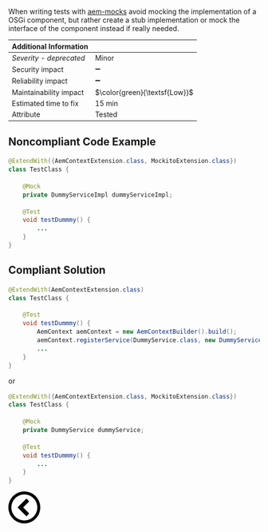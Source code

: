 <p>When writing tests with <a href="https://wcm.io/testing/aem-mock/">aem-mocks</a> avoid mocking the implementation of a OSGi component, but
    rather create a stub implementation or mock the interface of the component instead if really needed.
</p>

| Additional Information |                               |
|------------------------|-------------------------------|
| _Severity - deprecated_| Minor                         | 
| Security impact        | :heavy_minus_sign:            |
| Reliability impact     | :heavy_minus_sign:            |
| Maintainability impact | $\color{green}{\textsf{Low}}$ |
| Estimated time to fix  | 15 min                        |
| Attribute              | Tested                        |

<h2>Noncompliant Code Example</h2>

```java
@ExtendWith({AemContextExtension.class, MockitoExtension.class})
class TestClass {

    @Mock
    private DummyServiceImpl dummyServiceImpl;

    @Test
    void testDummmy() {
        ...
    }
}
```
<h2>Compliant Solution</h2>

```java
@ExtendWith(AemContextExtension.class)
class TestClass {

    @Test
    void testDummmy() {
        AemContext aemContext = new AemContextBuilder().build();
        aemContext.registerService(DummyService.class, new DummyServiceMock());
        ...
    }
}
```

<p>or</p>

```java
@ExtendWith({AemContextExtension.class, MockitoExtension.class})
class TestClass {

    @Mock
    private DummyService dummyService;

    @Test
    void testDummmy() {
        ...
    }
}
```

[![Back to overview](back.svg)](../../README.md)
